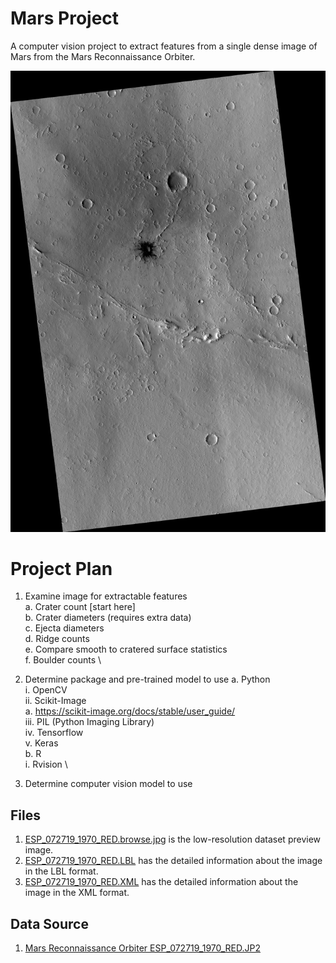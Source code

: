 # Mars Project
A computer vision project to extract features from a single dense image of Mars from the Mars Reconnaissance Orbiter.

![Thumbnail Image](https://github.com/davidmvermillion/VisualExplorations/blob/main/Mars/ESP_072719_1970_RED.browse.jpg)

# Project Plan

1. Examine image for extractable features \
	a. Crater count [start here] \
	b. Crater diameters (requires extra data) \
	c. Ejecta diameters \
	d. Ridge counts \
	e. Compare smooth to cratered surface statistics \
	f. Boulder counts \
2. Determine package and pre-trained model to use
	a. Python \
		i. OpenCV \
		ii. Scikit-Image \
			a. https://scikit-image.org/docs/stable/user_guide/ \
		iii. PIL (Python Imaging Library) \
		iv. Tensorflow \
		v. Keras \
	b. R \
		i. Rvision \
		
3. Determine computer vision model to use

## Files
1. [ESP_072719_1970_RED.browse.jpg](https://github.com/davidmvermillion/VisualExplorations/blob/main/Mars/ESP_072719_1970_RED.browse.jpg) is the low-resolution dataset preview image.
2. [ESP_072719_1970_RED.LBL](https://github.com/davidmvermillion/VisualExplorations/blob/main/Mars/ESP_072719_1970_RED.LBL) has the detailed information about the image in the LBL format.
3. [ESP_072719_1970_RED.XML](https://github.com/davidmvermillion/VisualExplorations/blob/main/Mars/ESP_072719_1970_RED.XML) has the detailed information about the image in the XML format.

## Data Source
1. [Mars Reconnaissance Orbiter ESP_072719_1970_RED.JP2](https://pds-imaging.jpl.nasa.gov/beta/record?uri=atlas:pds3:mro:mars_reconnaissance_orbiter:/MROHR_0001/data/RDR/ESP/ORB_072700_072799/ESP_072719_1970/ESP_072719_1970_RED.JP2)